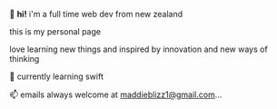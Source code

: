 👋 **hi!** i'm a full time web dev from new zealand

this is my personal page

love learning new things and inspired by innovation and new ways of thinking


🦔 currently learning swift

📫 emails always welcome at maddieblizz1@gmail.com...
